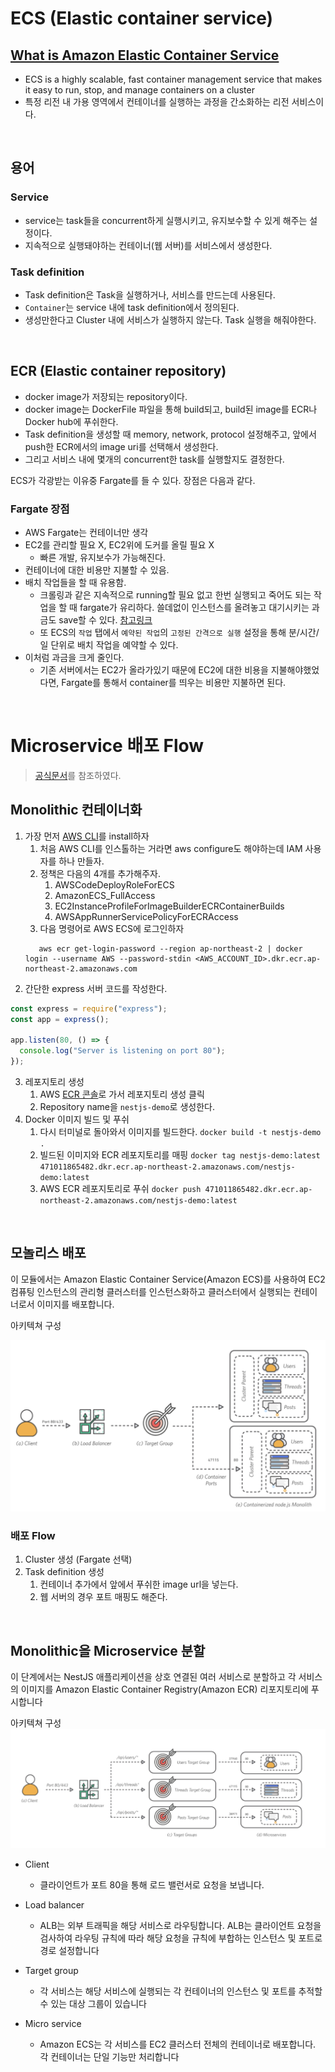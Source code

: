 # ECS (Elastic container service)

## [What is Amazon Elastic Container Service](https://docs.aws.amazon.com/AmazonECS/latest/developerguide/Welcome.html)

- ECS is a highly scalable, fast container management service that makes it easy to run, stop, and manage containers on a cluster
- 특정 리전 내 가용 영역에서 컨테이너를 실행하는 과정을 간소화하는 리전 서비스이다.

<br />

## 용어

### Service

- service는 task들을 concurrent하게 실행시키고, 유지보수할 수 있게 해주는 설정이다.
- 지속적으로 실행돼야하는 컨테이너(웹 서버)를 서비스에서 생성한다.

### Task definition

- Task definition은 Task을 실행하거나, 서비스를 만드는데 사용된다.
- `Container`는 service 내에 task definition에서 정의된다.
- 생성만한다고 Cluster 내에 서비스가 실행하지 않는다. Task 실행을 해줘야한다.

<br />

## ECR (Elastic container repository)

- docker image가 저장되는 repository이다.
- docker image는 DockerFile 파일을 통해 build되고, build된 image를 ECR나 Docker hub에 푸쉬한다.
- Task definition을 생성할 때 memory, network, protocol 설정해주고, 앞에서 push한 ECR에서의 image uri를 선택해서 생성한다.
- 그리고 서비스 내에 몇개의 concurrent한 task를 실행할지도 결정한다.

ECS가 각광받는 이유중 Fargate를 들 수 있다. 장점은 다음과 같다.

### Fargate 장점

- AWS Fargate는 컨테이너만 생각
- EC2를 관리할 필요 X, EC2위에 도커를 올릴 필요 X
  - 빠른 개발, 유지보수가 가능해진다.
- 컨테이너에 대한 비용만 지불할 수 있음.
- 배치 작업들을 할 때 유용함.
  - 크롤링과 같은 지속적으로 running할 필요 없고 한번 실행되고 죽어도 되는 작업을 할 때 fargate가 유리하다. 쓸데없이 인스턴스를 올려놓고 대기시키는 과금도 save할 수 있다. [참고링크](https://www.youtube.com/watch?v=bEr_98NRlzc)
  - 또 ECS의 `작업` 탭에서 `예약된 작업`의 `고정된 간격으로 실행` 설정을 통해 분/시간/일 단위로 배치 작업을 예약할 수 있다.
- 이처럼 과금을 크게 줄인다.
  - 기존 서버에서는 EC2가 올라가있기 때문에 EC2에 대한 비용을 지불해야했었다면, Fargate를 통해서 container를 띄우는 비용만 지불하면 된다.

<br />

# Microservice 배포 Flow

> [공식문서](https://aws.amazon.com/ko/getting-started/hands-on/break-monolith-app-microservices-ecs-docker-ec2/)를 참조하였다.

## Monolithic 컨테이너화

1. 가장 먼저 [AWS CLI](https://docs.aws.amazon.com/cli/latest/userguide/install-cliv2-mac.html#cliv2-mac-prereq)를 install하자
   1. 처음 AWS CLI를 인스톨하는 거라면 aws configure도 해야하는데 IAM 사용자를 하나 만들자.
   2. 정책은 다음의 4개를 추가해주자.
      1. AWSCodeDeployRoleForECS
      2. AmazonECS_FullAccess
      3. EC2InstanceProfileForImageBuilderECRContainerBuilds
      4. AWSAppRunnerServicePolicyForECRAccess
   3. 다음 명령어로 AWS ECS에 로그인하자
   ```shell
      aws ecr get-login-password --region ap-northeast-2 | docker login --username AWS --password-stdin <AWS_ACCOUNT_ID>.dkr.ecr.ap-northeast-2.amazonaws.com
   ```
2. 간단한 express 서버 코드를 작성한다.

```javascript
const express = require("express");
const app = express();

app.listen(80, () => {
  console.log("Server is listening on port 80");
});
```

3. 레포지토리 생성
   1. AWS [ECR 콘솔](https://ap-northeast-2.console.aws.amazon.com/ecr/repositories?region=ap-northeast-2)로 가서 레포지토리 생성 클릭
   2. Repository name을 `nestjs-demo`로 생성한다.
4. Docker 이미지 빌드 및 푸쉬
   1. 다시 터미널로 돌아와서 이미지를 빌드한다. `docker build -t nestjs-demo . `
   2. 빌드된 이미지와 ECR 레포지토리를 매핑 `docker tag nestjs-demo:latest 471011865482.dkr.ecr.ap-northeast-2.amazonaws.com/nestjs-demo:latest`
   3. AWS ECR 레포지토리로 푸쉬 `docker push 471011865482.dkr.ecr.ap-northeast-2.amazonaws.com/nestjs-demo:latest`

<br />

## 모놀리스 배포

이 모듈에서는 Amazon Elastic Container Service(Amazon ECS)를 사용하여 EC2 컴퓨팅 인스턴스의 관리형 클러스터를 인스턴스화하고 클러스터에서 실행되는 컨테이너로서 이미지를 배포합니다.

아키텍쳐 구성

<img src="./images/mono.png"/>

### 배포 Flow

1. Cluster 생성 (Fargate 선택)
2. Task definition 생성
   1. 컨테이너 추가에서 앞에서 푸쉬한 image url을 넣는다. 
   2. 웹 서버의 경우 포트 매핑도 해준다.


<br />

## Monolithic을 Microservice 분할

이 단계에서는 NestJS 애플리케이션을 상호 연결된 여러 서비스로 분할하고 각 서비스의 이미지를 Amazon Elastic Container Registry(Amazon ECR) 리포지토리에 푸시합니다

아키텍쳐 구성
<img src="./images/micro.png"/>

- Client

  - 클라이언트가 포트 80을 통해 로드 밸런서로 요청을 보냅니다.

- Load balancer

  - ALB는 외부 트래픽을 해당 서비스로 라우팅합니다. ALB는 클라이언트 요청을 검사하여 라우팅 규칙에 따라 해당 요청을 규칙에 부합하는 인스턴스 및 포트로 경로 설정합니다

- Target group

  - 각 서비스는 해당 서비스에 실행되는 각 컨테이너의 인스턴스 및 포트를 추적할 수 있는 대상 그룹이 있습니다

- Micro service

  - Amazon ECS는 각 서비스를 EC2 클러스터 전체의 컨테이너로 배포합니다. 각 컨테이너는 단일 기능만 처리합니다
